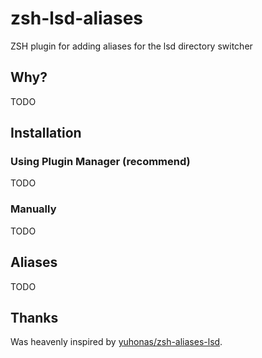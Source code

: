 # zsh-lsd-aliases
ZSH plugin for adding aliases for the lsd directory switcher

## Why?

TODO

## Installation

### Using Plugin Manager (recommend)

TODO

### Manually

TODO

## Aliases

TODO

## Thanks

Was heavenly inspired by [yuhonas/zsh-aliases-lsd](https://github.com/yuhonas/zsh-aliases-lsd).

